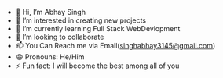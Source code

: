 - 👋 Hi, I’m Abhay Singh
- 👀 I’m interested in creating new projects
- 🌱 I’m currently learning Full Stack WebDevlopment
- 💞️ I’m looking to collaborate
- 📫 You Can Reach me via Email(singhabhay3145@gmail.com)
- 😄 Pronouns: He/Him
- ⚡ Fun fact: I will become the best among all of you 

<!---
Asmodeus14/Asmodeus14 is a ✨ special ✨ repository because its `README.md` (this file) appears on your GitHub profile.
You can click the Preview link to take a look at your changes.
--->
